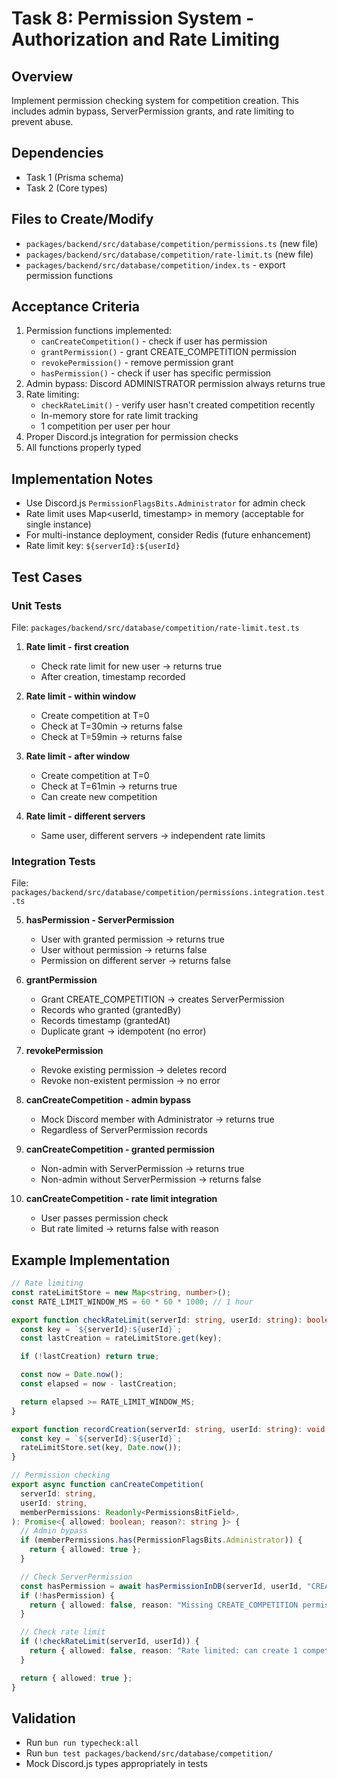 # Task 8: Permission System - Authorization and Rate Limiting

## Overview

Implement permission checking system for competition creation. This includes admin bypass, ServerPermission grants, and rate limiting to prevent abuse.

## Dependencies

- Task 1 (Prisma schema)
- Task 2 (Core types)

## Files to Create/Modify

- `packages/backend/src/database/competition/permissions.ts` (new file)
- `packages/backend/src/database/competition/rate-limit.ts` (new file)
- `packages/backend/src/database/competition/index.ts` - export permission functions

## Acceptance Criteria

1. Permission functions implemented:
   - `canCreateCompetition()` - check if user has permission
   - `grantPermission()` - grant CREATE_COMPETITION permission
   - `revokePermission()` - remove permission grant
   - `hasPermission()` - check if user has specific permission
2. Admin bypass: Discord ADMINISTRATOR permission always returns true
3. Rate limiting:
   - `checkRateLimit()` - verify user hasn't created competition recently
   - In-memory store for rate limit tracking
   - 1 competition per user per hour
4. Proper Discord.js integration for permission checks
5. All functions properly typed

## Implementation Notes

- Use Discord.js `PermissionFlagsBits.Administrator` for admin check
- Rate limit uses Map<userId, timestamp> in memory (acceptable for single instance)
- For multi-instance deployment, consider Redis (future enhancement)
- Rate limit key: `${serverId}:${userId}`

## Test Cases

### Unit Tests

File: `packages/backend/src/database/competition/rate-limit.test.ts`

1. **Rate limit - first creation**
   - Check rate limit for new user → returns true
   - After creation, timestamp recorded

2. **Rate limit - within window**
   - Create competition at T=0
   - Check at T=30min → returns false
   - Check at T=59min → returns false

3. **Rate limit - after window**
   - Create competition at T=0
   - Check at T=61min → returns true
   - Can create new competition

4. **Rate limit - different servers**
   - Same user, different servers → independent rate limits

### Integration Tests

File: `packages/backend/src/database/competition/permissions.integration.test.ts`

5. **hasPermission - ServerPermission**
   - User with granted permission → returns true
   - User without permission → returns false
   - Permission on different server → returns false

6. **grantPermission**
   - Grant CREATE_COMPETITION → creates ServerPermission
   - Records who granted (grantedBy)
   - Records timestamp (grantedAt)
   - Duplicate grant → idempotent (no error)

7. **revokePermission**
   - Revoke existing permission → deletes record
   - Revoke non-existent permission → no error

8. **canCreateCompetition - admin bypass**
   - Mock Discord member with Administrator → returns true
   - Regardless of ServerPermission records

9. **canCreateCompetition - granted permission**
   - Non-admin with ServerPermission → returns true
   - Non-admin without ServerPermission → returns false

10. **canCreateCompetition - rate limit integration**
    - User passes permission check
    - But rate limited → returns false with reason

## Example Implementation

```typescript
// Rate limiting
const rateLimitStore = new Map<string, number>();
const RATE_LIMIT_WINDOW_MS = 60 * 60 * 1000; // 1 hour

export function checkRateLimit(serverId: string, userId: string): boolean {
  const key = `${serverId}:${userId}`;
  const lastCreation = rateLimitStore.get(key);

  if (!lastCreation) return true;

  const now = Date.now();
  const elapsed = now - lastCreation;

  return elapsed >= RATE_LIMIT_WINDOW_MS;
}

export function recordCreation(serverId: string, userId: string): void {
  const key = `${serverId}:${userId}`;
  rateLimitStore.set(key, Date.now());
}

// Permission checking
export async function canCreateCompetition(
  serverId: string,
  userId: string,
  memberPermissions: Readonly<PermissionsBitField>,
): Promise<{ allowed: boolean; reason?: string }> {
  // Admin bypass
  if (memberPermissions.has(PermissionFlagsBits.Administrator)) {
    return { allowed: true };
  }

  // Check ServerPermission
  const hasPermission = await hasPermissionInDB(serverId, userId, "CREATE_COMPETITION");
  if (!hasPermission) {
    return { allowed: false, reason: "Missing CREATE_COMPETITION permission" };
  }

  // Check rate limit
  if (!checkRateLimit(serverId, userId)) {
    return { allowed: false, reason: "Rate limited: can create 1 competition per hour" };
  }

  return { allowed: true };
}
```

## Validation

- Run `bun run typecheck:all`
- Run `bun test packages/backend/src/database/competition/`
- Mock Discord.js types appropriately in tests
